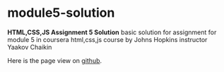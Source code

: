 # module5-solution
**HTML,CSS,JS Assignment 5 Solution**
basic solution for assignment for module 5 in coursera html,css,js course by Johns Hopkins instructor Yaakov Chaikin

Here is the page view on [github](https://kdk2kgithub.github.io/module5-solution/index.html).
